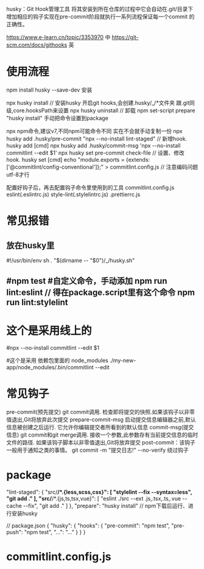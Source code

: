 husky：Git Hook管理工具
将其安装到所在仓库的过程中它会自动在.git/目录下增加相应的钩子实现在pre-commit阶段就执行一系列流程保证每一个commit 的正确性。

https://www.e-learn.cn/topic/3353970 中
https://git-scm.com/docs/githooks 英

# 使用流程 
npm install husky --save-dev 安装

npx husky install // 安装husky 开启git hooks,会创建.husky/_/*文件夹    跟.git同级,core.hooksPath来设置
  npx husky uninstall  // 卸载
  npm set-script prepare "husky install" 手动把命令设置到package
 
  npx npm命令,建议v7,不同npm可能命令不同 实在不会就手动复制一份
npx husky add .husky/pre-commit "npx --no-install lint-staged"   // 新增hook.  husky add <file> [cmd]
  npx husky add .husky/commit-msg 'npx --no-install commitlint --edit $1'
    npx husky set pre-commit check-file // 设置、修改hook. husky set <file> [cmd]
  echo "module.exports = {extends: ['@commitlint/config-conventional']};" > commitlint.config.js  // 注意编码问题 utf-8才行

配置好钩子后，再去配置钩子命令里使用到的工具 commitlint.config.js eslint(.eslintrc.js) style-lint(.stylelintrc.js) .prettierrc.js

  
# 常见报错

## 放在husky里
#!/usr/bin/env sh
. "$(dirname -- "$0")/_/husky.sh"

#npm test
#自定义命令，手动添加
npm run lint:eslint // 得在package.script里有这个命令
npm run lint:stylelint
---

# 这个是采用线上的
#npx --no-install commitlint --edit $1

#这个是采用 依赖包里面的 node_modules
./my-new-app/node_modules/.bin/commitlint --edit
## 

# 常见钩子
  pre-commit(预先提交) git commit调用. 检查即将提交的快照.如果该钩子以非零值退出,Git将放弃此次提交
  prepare-commit-msg 启动提交信息编辑器之前,默认信息被创建之后运行. 它允许你编辑提交者所看到的默认信息
  commit-msg(提交信息) git commit和git merge调用. 接收一个参数,此参数存有当前提交信息的临时文件的路径. 如果该钩子脚本以非零值退出,Git将放弃提交
  post-commit：该钩子一般用于通知之类的事情。
    git commit -m "提交日志!" --no-verify 绕过钩子
#  package

 "lint-staged": {
    "src/**/*.{less,scss,css}": [
      "stylelint --fix --syntax=less",
      "git add ."
    ],
    "src/**/*.{js,ts,tsx,vue}": [
      "eslint ./src  --ext .js,.tsx,.ts,.vue --cache --fix",
      "git add ."
    ]
  },
  "prepare": "husky install" // npm下载后运行、进行安装husky

// package.json
{
  "husky": {
    "hooks": {
      "pre-commit": "npm test",
      "pre-push": "npm test",
      "...": "..."
    }
  }
}


# commitlint.config.js